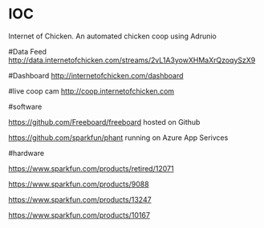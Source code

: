 

# IOC
Internet of Chicken. An automated chicken coop using Adrunio

#Data Feed 
http://data.internetofchicken.com/streams/2vL1A3yowXHMaXrQzoqySzX9

#Dashboard
http://internetofchicken.com/dashboard

#live coop cam
http://coop.internetofchicken.com

#software

https://github.com/Freeboard/freeboard hosted on Github

https://github.com/sparkfun/phant running on Azure App Serivces

#hardware

https://www.sparkfun.com/products/retired/12071

https://www.sparkfun.com/products/9088

https://www.sparkfun.com/products/13247

https://www.sparkfun.com/products/10167
